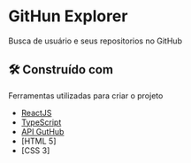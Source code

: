 # GitHun Explorer

Busca de usuário e seus repositorios no GitHub

## 🛠️ Construído com

Ferramentas utilizadas para criar o projeto

* [ReactJS](https://pt-br.reactjs.org/) 
* [TypeScript](https://www.typescriptlang.org/) 
* [API GutHub](https://developer.github.com/v3/) 
* [HTML 5]
* [CSS 3]


